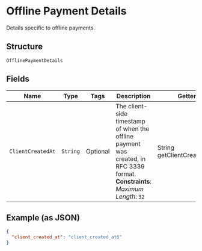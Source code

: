 
# Offline Payment Details

Details specific to offline payments.

## Structure

`OfflinePaymentDetails`

## Fields

| Name | Type | Tags | Description | Getter |
|  --- | --- | --- | --- | --- |
| `ClientCreatedAt` | `String` | Optional | The client-side timestamp of when the offline payment was created, in RFC 3339 format.<br>**Constraints**: *Maximum Length*: `32` | String getClientCreatedAt() |

## Example (as JSON)

```json
{
  "client_created_at": "client_created_at6"
}
```

